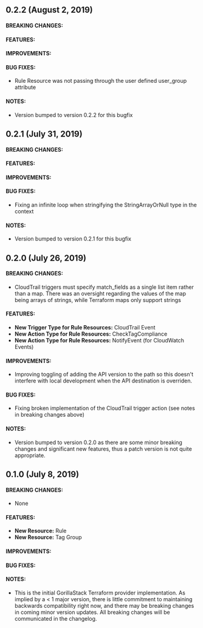 ## 0.2.2 (August 2, 2019)

#### BREAKING CHANGES:
#### FEATURES:
#### IMPROVEMENTS:
#### BUG FIXES:

* Rule Resource was not passing through the user defined user_group attribute

#### NOTES:

* Version bumped to version 0.2.2 for this bugfix


## 0.2.1 (July 31, 2019)

#### BREAKING CHANGES:
#### FEATURES:
#### IMPROVEMENTS:
#### BUG FIXES:

* Fixing an infinite loop when stringifying the StringArrayOrNull type in the context

#### NOTES:

* Version bumped to version 0.2.1 for this bugfix


## 0.2.0 (July 26, 2019)

#### BREAKING CHANGES:

* CloudTrail triggers must specify match_fields as a single list item rather than a map. There was an oversight regarding the values of the map being arrays of strings, while Terraform maps only support strings

#### FEATURES:


* **New Trigger Type for Rule Resources:** CloudTrail Event
* **New Action Type for Rule Resources:** CheckTagCompliance
* **New Action Type for Rule Resources:** NotifyEvent (for CloudWatch Events)

#### IMPROVEMENTS:

* Improving toggling of adding the API version to the path so this doesn't interfere with local development when the API destination is overriden.

#### BUG FIXES:

* Fixing broken implementation of the CloudTrail trigger action (see notes in breaking changes above)

#### NOTES:

* Version bumped to version 0.2.0 as there are some minor breaking changes and significant new features, thus a patch version is not quite appropriate.


## 0.1.0 (July 8, 2019)

#### BREAKING CHANGES:

* None

#### FEATURES:

* **New Resource:** Rule
* **New Resource:** Tag Group

#### IMPROVEMENTS:
#### BUG FIXES:
#### NOTES:

* This is the initial GorillaStack Terraform provider implementation. As implied by a < 1 major version, there is little commitment to maintaining backwards compatibility right now, and there may be breaking changes in coming minor version updates. All breaking changes will be communicated in the changelog.
